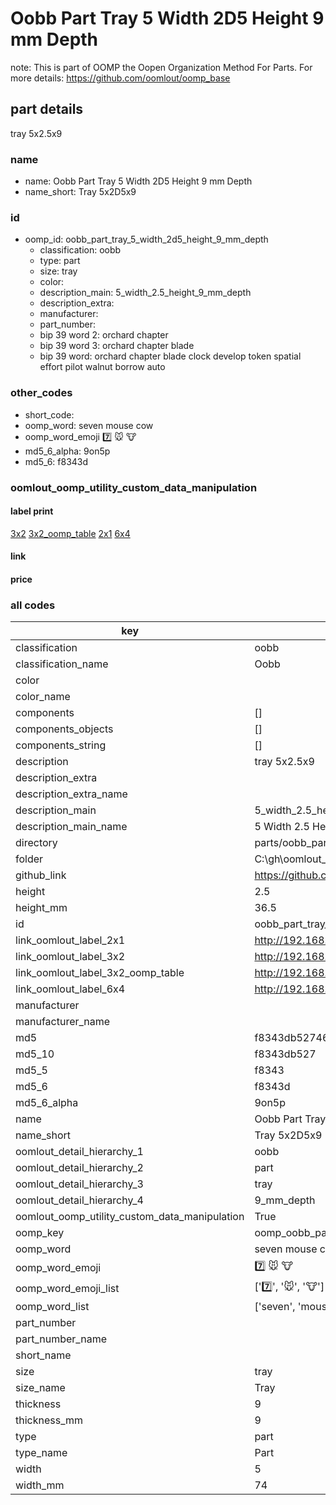 # Oobb Part Tray 5 Width 2D5 Height 9 mm Depth  

note: This is part of OOMP the Oopen Organization Method For Parts. For more details: https://github.com/oomlout/oomp_base

##  part details
  



tray 5x2.5x9



### name
* name: Oobb Part Tray 5 Width 2D5 Height 9 mm Depth
* name_short: Tray 5x2D5x9 
### id
* oomp_id: oobb_part_tray_5_width_2d5_height_9_mm_depth
  * classification: oobb
  * type: part
  * size: tray
  * color: 
  * description_main: 5_width_2.5_height_9_mm_depth
  * description_extra: 
  * manufacturer: 
  * part_number: 
  * bip 39 word 2: orchard chapter
  * bip 39 word 3: orchard chapter blade
  * bip 39 word: orchard chapter blade clock develop token spatial effort pilot walnut borrow auto

### other_codes
* short_code: 
* oomp_word: seven mouse cow
* oomp_word_emoji :seven: :mouse: :cow:
* md5_6_alpha: 9on5p
* md5_6: f8343d






### oomlout_oomp_utility_custom_data_manipulation
#### label print
[3x2](http://192.168.1.245:1112/?label=oomp%209on5p)
[3x2_oomp_table](http://192.168.1.108:1112/?label=oomp%209on5p)
[2x1](http://192.168.1.242:1112/?label=oomp%209on5p)
[6x4](http://192.168.1.55:1112/?label=oomp%209on5p)    

#### link

                              

#### price







### all codes 
| key | value |  
| --- | --- |  
| classification | oobb |  
| classification_name | Oobb |  
| color |  |  
| color_name |  |  
| components | [] |  
| components_objects | [] |  
| components_string | [] |  
| description | tray 5x2.5x9 |  
| description_extra |  |  
| description_extra_name |  |  
| description_main | 5_width_2.5_height_9_mm_depth |  
| description_main_name | 5 Width 2.5 Height 9 mm Depth |  
| directory | parts/oobb_part_tray_5_width_2d5_height_9_mm_depth |  
| folder | C:\gh\oomlout_oobb_version_4_generated_parts\parts\oobb_part_tray_5_width_2d5_height_9_mm_depth |  
| github_link | https://github.com/oomlout/oomlout_oomp_part_src/tree/main/parts/oobb_part_tray_5_width_2d5_height_9_mm_depth |  
| height | 2.5 |  
| height_mm | 36.5 |  
| id | oobb_part_tray_5_width_2d5_height_9_mm_depth |  
| link_oomlout_label_2x1 | http://192.168.1.242:1112/?label=oomp%209on5p |  
| link_oomlout_label_3x2 | http://192.168.1.245:1112/?label=oomp%209on5p |  
| link_oomlout_label_3x2_oomp_table | http://192.168.1.108:1112/?label=oomp%209on5p |  
| link_oomlout_label_6x4 | http://192.168.1.55:1112/?label=oomp%209on5p |  
| manufacturer |  |  
| manufacturer_name |  |  
| md5 | f8343db52746ba138f9e42b62e099ce0 |  
| md5_10 | f8343db527 |  
| md5_5 | f8343 |  
| md5_6 | f8343d |  
| md5_6_alpha | 9on5p |  
| name | Oobb Part Tray 5 Width 2D5 Height 9 mm Depth |  
| name_short | Tray 5x2D5x9  |  
| oomlout_detail_hierarchy_1 | oobb |  
| oomlout_detail_hierarchy_2 | part |  
| oomlout_detail_hierarchy_3 | tray |  
| oomlout_detail_hierarchy_4 | 9_mm_depth |  
| oomlout_oomp_utility_custom_data_manipulation | True |  
| oomp_key | oomp_oobb_part_tray_5_width_2d5_height_9_mm_depth |  
| oomp_word | seven mouse cow |  
| oomp_word_emoji | :seven: :mouse: :cow: |  
| oomp_word_emoji_list | [':seven:', ':mouse:', ':cow:'] |  
| oomp_word_list | ['seven', 'mouse', 'cow'] |  
| part_number |  |  
| part_number_name |  |  
| short_name |  |  
| size | tray |  
| size_name | Tray |  
| thickness | 9 |  
| thickness_mm | 9 |  
| type | part |  
| type_name | Part |  
| width | 5 |  
| width_mm | 74 |  
